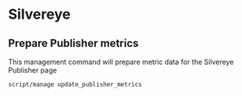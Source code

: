 # Silvereye

## Prepare Publisher metrics

This management command will prepare metric data for the Silvereye Publisher page

    script/manage update_publisher_metrics
    